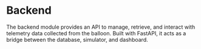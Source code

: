 # Backend

The backend module provides an API to manage, retrieve, and interact with telemetry data collected from the balloon.
Built with FastAPI, it acts as a bridge between the database, simulator, and dashboard.
